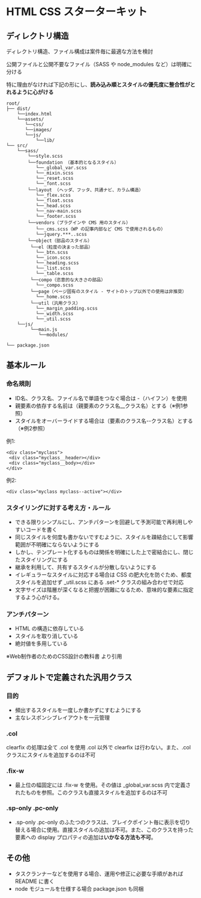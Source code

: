 # HTML CSS スターターキット

## ディレクトリ構造

ディレクトリ構造、ファイル構成は案件毎に最適な方法を検討

公開ファイルと公開不要なファイル（SASS や node_modules など）は明確に分ける

特に理由がなければ下記の形にし、**読み込み順とスタイルの優先度に整合性がとれるように心がける**

    root/
    ├── dist/
        └──index.html
        └──assets/
           └──css/
           └──images/
           └──js/
               └──lib/
    └── src/
        └──sass/
            └──style.scss
            └──foundation （基本的となるスタイル）
               └──_global_var.scss
               └──_mixin.scss
               └──_reset.scss
               └──_font.scss
            └──layout （ヘッダ、フッタ、共通ナビ、カラム構造）
               └──_flex.scss
               └──_float.scss
               └──_head.scss
               └──_nav-main.scss
               └──_footer.scss
            └──vendors（プラグインや CMS 用のスタイル）
               └──_cms.scss（WP の記事内部など CMS で使用されるもの）
               └──jquery.***..scss
            └──object（部品のスタイル）
             └──el（粒度の決まった部品）
               └──_btn.scss
               └──_icon.scss
               └──_heading.scss
               └──_list.scss
               └──_table.scss
             └──compo（恣意的な大きさの部品）
               └──_compo.scss
             └──page（ページ固有のスタイル - サイトのトップ以外での使用は非推奨）
               └──_home.scss
             └──util（汎用クラス）
               └──_margin_padding.scss
               └──_width.scss
               └──_util.scss
        └──js/
             └──main.js
                └──modules/

    └── package.json
    
## 基本ルール

### 命名規則
- ID名、クラス名、ファイル名で単語をつなぐ場合は -（ハイフン）を使用
- 親要素の依存する名前は（親要素のクラス名__クラス名）とする（※例1参照）
- スタイルをオーバーライドする場合は（要素のクラス名--クラス名）とする（※例2参照）
  
例1:

    <div class="myclass">
     <div class="myclass__header></div>
     <div class="myclass__body></div>
    </div>

例2:
  
    <div class="myclass myclass--active"></div>

  

### スタイリングに対する考え方・ルール

- できる限りシンプルにし、アンチパターンを回避して予測可能で再利用しやすいコードを書く
- 同じスタイルを何度も書かないですむように、スタイルを疎結合にして影響範囲が不明確にならないようにする
- しかし、テンプレート化するものは関係を明確にした上で密結合にし、閉じたスタイリングにする
- 継承を利用して、共有するスタイルが分散しないようにする
- イレギュラーなスタイルに対応する場合は CSS の肥大化を防ぐため、都度スタイルを追加せず _util.scss にある .set-\* クラスの組み合わせで対応
- 文字サイズは階層が深くなると把握が困難になるため、意味的な要素に指定するよう心がける。
  
### アンチパターン
- HTML の構造に依存している
- スタイルを取り消している
- 絶対値を多用している

※Web制作者のためのCSS設計の教科書 より引用

## デフォルトで定義された汎用クラス
### 目的
- 頻出するスタイルを一度しか書かずにすむようにする
- 主なレスポンシブレイアウトを一元管理

### .col
clearfix の処理は全て .col を使用 .col 以外で clearfix は行わない。また、.col クラスにスタイルを追加するのは不可

### .fix-w
- 最上位の幅固定には .fix-w を使用。その値は _global_var.scss 内で定義されたものを参照。このクラスも直接スタイルを追加するのは不可

### .sp-only .pc-only
- .sp-only .pc-only のふたつのクラスは、ブレイクポイント毎に表示を切り替える場合に使用。直接スタイルの追加は不可。また、このクラスを持った要素への display プロパティの追加は**いかなる方法も不可**。

## その他
- タスクランナーなどを使用する場合、運用や修正に必要な手順があれば README に書く
- node モジュールを仕様する場合 package.json も同梱


